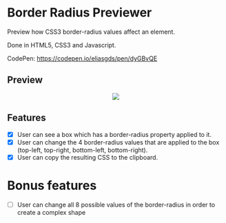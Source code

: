 # Border Radius Previewer

Preview how CSS3 border-radius values affect an element.

Done in HTML5, CSS3 and Javascript.

CodePen: https://codepen.io/eliasgds/pen/dyGBvQE

## Preview

<p align="center">
  <img src="https://user-images.githubusercontent.com/67754744/88865371-1a281200-d1de-11ea-9a78-ac7cb3b3f4f1.gif">
</p>


## Features

- [x] User can see a box which has a border-radius property applied to it.
- [x] User can change the 4 border-radius values that are applied to the box (top-left, top-right, bottom-left, bottom-right).
- [x] User can copy the resulting CSS to the clipboard.

# Bonus features

- [ ] User can change all 8 possible values of the border-radius in order to create a complex shape

